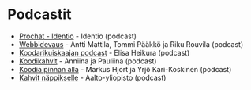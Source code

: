 # Podcastit

* [Prochat - Identio](https://podtail.com/fi/podcast/prochat) - Identio (podcast)
* [Webbidevaus](https://webbidevaus.fi) - Antti Mattila, Tommi Pääkkö ja Riku Rouvila (podcast)
* [Koodarikuiskaajan podcast](https://koodarikuiskaaja.simplecast.com/) - Elisa Heikura (podcast)
* [Koodikahvit](https://audioboom.com/channels/5016335) - Anniina ja Pauliina (podcast)
* [Koodia pinnan alla](https://koodiapinnanalla.fi/) - Markus Hjort ja Yrjö Kari-Koskinen (podcast)
* [Kahvit näppikselle](https://www.aalto.fi/fi/podcastit/kahvit-nappikselle) - Aalto-yliopisto (podcast)
